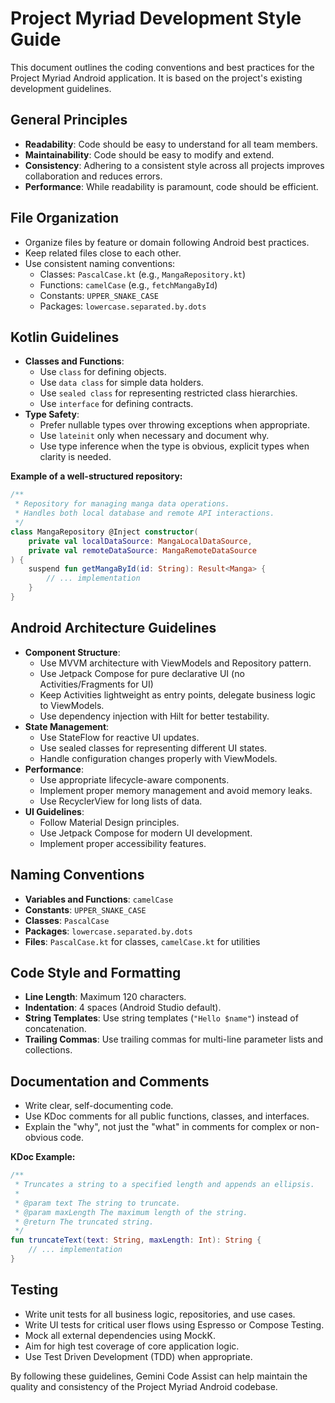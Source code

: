 # Project Myriad Development Style Guide

This document outlines the coding conventions and best practices for the Project Myriad Android application. It is based on the project's existing development guidelines.

## General Principles

- **Readability**: Code should be easy to understand for all team members.
- **Maintainability**: Code should be easy to modify and extend.
- **Consistency**: Adhering to a consistent style across all projects improves collaboration and reduces errors.
- **Performance**: While readability is paramount, code should be efficient.

## File Organization

- Organize files by feature or domain following Android best practices.
- Keep related files close to each other.
- Use consistent naming conventions:
  - Classes: `PascalCase.kt` (e.g., `MangaRepository.kt`)
  - Functions: `camelCase` (e.g., `fetchMangaById`)
  - Constants: `UPPER_SNAKE_CASE`
  - Packages: `lowercase.separated.by.dots`

## Kotlin Guidelines

- **Classes and Functions**:
  - Use `class` for defining objects.
  - Use `data class` for simple data holders.
  - Use `sealed class` for representing restricted class hierarchies.
  - Use `interface` for defining contracts.
- **Type Safety**:
  - Prefer nullable types over throwing exceptions when appropriate.
  - Use `lateinit` only when necessary and document why.
  - Use type inference when the type is obvious, explicit types when clarity is needed.

**Example of a well-structured repository:**
```kotlin
/**
 * Repository for managing manga data operations.
 * Handles both local database and remote API interactions.
 */
class MangaRepository @Inject constructor(
    private val localDataSource: MangaLocalDataSource,
    private val remoteDataSource: MangaRemoteDataSource
) {
    suspend fun getMangaById(id: String): Result<Manga> {
        // ... implementation
    }
}
```

## Android Architecture Guidelines

- **Component Structure**:
  - Use MVVM architecture with ViewModels and Repository pattern.
  - Use Jetpack Compose for pure declarative UI (no Activities/Fragments for UI)
  - Keep Activities lightweight as entry points, delegate business logic to ViewModels.
  - Use dependency injection with Hilt for better testability.
- **State Management**:
  - Use StateFlow for reactive UI updates.
  - Use sealed classes for representing different UI states.
  - Handle configuration changes properly with ViewModels.
- **Performance**:
  - Use appropriate lifecycle-aware components.
  - Implement proper memory management and avoid memory leaks.
  - Use RecyclerView for long lists of data.
- **UI Guidelines**:
  - Follow Material Design principles.
  - Use Jetpack Compose for modern UI development.
  - Implement proper accessibility features.

## Naming Conventions

- **Variables and Functions**: `camelCase`
- **Constants**: `UPPER_SNAKE_CASE`
- **Classes**: `PascalCase`
- **Packages**: `lowercase.separated.by.dots`
- **Files**: `PascalCase.kt` for classes, `camelCase.kt` for utilities

## Code Style and Formatting

- **Line Length**: Maximum 120 characters.
- **Indentation**: 4 spaces (Android Studio default).
- **String Templates**: Use string templates (`"Hello $name"`) instead of concatenation.
- **Trailing Commas**: Use trailing commas for multi-line parameter lists and collections.

## Documentation and Comments

- Write clear, self-documenting code.
- Use KDoc comments for all public functions, classes, and interfaces.
- Explain the "why", not just the "what" in comments for complex or non-obvious code.

**KDoc Example:**
```kotlin
/**
 * Truncates a string to a specified length and appends an ellipsis.
 *
 * @param text The string to truncate.
 * @param maxLength The maximum length of the string.
 * @return The truncated string.
 */
fun truncateText(text: String, maxLength: Int): String {
    // ... implementation
}
```

## Testing

- Write unit tests for all business logic, repositories, and use cases.
- Write UI tests for critical user flows using Espresso or Compose Testing.
- Mock all external dependencies using MockK.
- Aim for high test coverage of core application logic.
- Use Test Driven Development (TDD) when appropriate.

By following these guidelines, Gemini Code Assist can help maintain the quality and consistency of the Project Myriad Android codebase.
